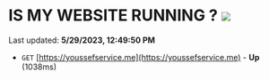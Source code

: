 # IS MY WEBSITE RUNNING ? [![](https://img.shields.io/static/v1?label=Sponsor&message=%E2%9D%A4&logo=GitHub&color=%23fe8e86)](https://github.com/sponsors/<username>)

Last updated: **5/29/2023, 12:49:50 PM**

- `GET` [https://youssefservice.me](https://youssefservice.me) - **Up** (1038ms)
